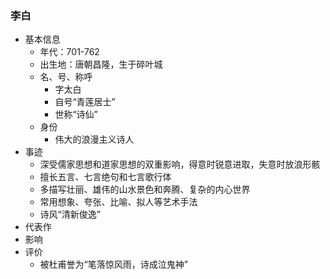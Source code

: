 ### 李白
- 基本信息
	- 年代：701-762
	- 出生地：唐朝昌隆，生于碎叶城
	- 名、号、称呼
		- 字太白
		- 自号“青莲居士”
		- 世称“诗仙”
	- 身份
		- 伟大的浪漫主义诗人
- 事迹
	- 深受儒家思想和道家思想的双重影响，得意时锐意进取，失意时放浪形骸
	- 擅长五言、七言绝句和七言歌行体
	- 多描写壮丽、雄伟的山水景色和奔腾、复杂的内心世界
	- 常用想象、夸张、比喻、拟人等艺术手法
	- 诗风“清新俊逸”
- 代表作
- 影响
- 评价
	- 被杜甫誉为“笔落惊风雨，诗成泣鬼神”